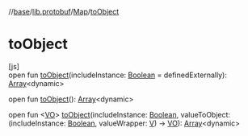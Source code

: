 //[base](../../../index.md)/[lib.protobuf](../index.md)/[Map](index.md)/[toObject](to-object.md)

# toObject

[js]\
open fun [toObject](to-object.md)(includeInstance: [Boolean](https://kotlinlang.org/api/latest/jvm/stdlib/kotlin/-boolean/index.html) = definedExternally): [Array](https://kotlinlang.org/api/latest/jvm/stdlib/kotlin/-array/index.html)&lt;dynamic&gt;

open fun [toObject](to-object.md)(): [Array](https://kotlinlang.org/api/latest/jvm/stdlib/kotlin/-array/index.html)&lt;dynamic&gt;

open fun &lt;[VO](to-object.md)&gt; [toObject](to-object.md)(includeInstance: [Boolean](https://kotlinlang.org/api/latest/jvm/stdlib/kotlin/-boolean/index.html), valueToObject: (includeInstance: [Boolean](https://kotlinlang.org/api/latest/jvm/stdlib/kotlin/-boolean/index.html), valueWrapper: [V](index.md)) -&gt; [VO](to-object.md)): [Array](https://kotlinlang.org/api/latest/jvm/stdlib/kotlin/-array/index.html)&lt;dynamic&gt;
